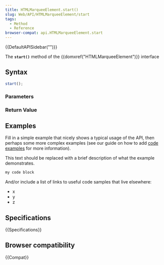 ```yaml
---
title: HTMLMarqueeElement.start()
slug: Web/API/HTMLMarqueeElement/start
tags:
  - Method
  - Reference
browser-compat: api.HTMLMarqueeElement.start
---
```

{{DefaultAPISidebar("")}}

The **`start()`** method of the {{domxref("HTMLMarqueeElement")}} interface 

## Syntax

```js
start();
```

### Parameters



### Return Value



## Examples

Fill in a simple example that nicely shows a typical usage of the API, then perhaps some more complex examples (see our guide on how to add [code examples](/en-US/docs/MDN/Contribute/Structures/Code_examples) for more information).

This text should be replaced with a brief description of what the example demonstrates.

```js
my code block
```

And/or include a list of links to useful code samples that live elsewhere:

*   x
*   y
*   z

## Specifications

{{Specifications}}

## Browser compatibility

{{Compat}}

